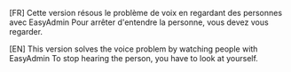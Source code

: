 [FR]
Cette version résous le problème de voix en regardant des personnes avec EasyAdmin
Pour arrêter d'entendre la personne, vous devez vous regarder.

[EN]
This version solves the voice problem by watching people with EasyAdmin
To stop hearing the person, you have to look at yourself.
